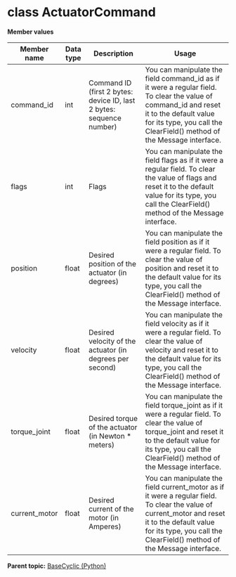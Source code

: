 # class ActuatorCommand

 **Member values** 

|Member name|Data type|Description|Usage|
|-----------|---------|-----------|-----|
|command\_id|int|Command ID \(first 2 bytes: device ID, last 2 bytes: sequence number\)|You can manipulate the field command\_id as if it were a regular field. To clear the value of command\_id and reset it to the default value for its type, you call the ClearField\(\) method of the Message interface.|
|flags|int|Flags|You can manipulate the field flags as if it were a regular field. To clear the value of flags and reset it to the default value for its type, you call the ClearField\(\) method of the Message interface.|
|position|float|Desired position of the actuator \(in degrees\)|You can manipulate the field position as if it were a regular field. To clear the value of position and reset it to the default value for its type, you call the ClearField\(\) method of the Message interface.|
|velocity|float|Desired velocity of the actuator \(in degrees per second\)|You can manipulate the field velocity as if it were a regular field. To clear the value of velocity and reset it to the default value for its type, you call the ClearField\(\) method of the Message interface.|
|torque\_joint|float|Desired torque of the actuator \(in Newton \* meters\)|You can manipulate the field torque\_joint as if it were a regular field. To clear the value of torque\_joint and reset it to the default value for its type, you call the ClearField\(\) method of the Message interface.|
|current\_motor|float|Desired current of the motor \(in Amperes\)|You can manipulate the field current\_motor as if it were a regular field. To clear the value of current\_motor and reset it to the default value for its type, you call the ClearField\(\) method of the Message interface.|

**Parent topic:** [BaseCyclic \(Python\)](../../summary_pages/BaseCyclic.md)

